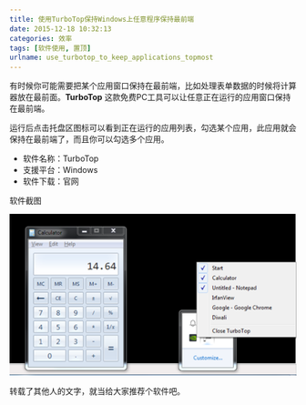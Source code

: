 ```yaml
---
title: 使用TurboTop保持Windows上任意程序保持最前端
date: 2015-12-18 10:32:13
categories: 效率
tags: [软件使用, 置顶]
urlname: use_turbotop_to_keep_applications_topmost
---
```


有时候你可能需要把某个应用窗口保持在最前端，比如处理表单数据的时候将计算器放在最前面。**TurboTop** 这款免费PC工具可以让任意正在运行的应用窗口保持在最前端。

运行后点击托盘区图标可以看到正在运行的应用列表，勾选某个应用，此应用就会保持在最前端了，而且你可以勾选多个应用。

* 软件名称：TurboTop
* 支援平台：Windows
* 软件下载：官网

软件截图

![fqqc6i7qh1taf2cvlk7g](20151218-使用TurboTop保持Windows窗口保持最前端/fqqc6i7qh1taf2cvlk7g.png)

转载了其他人的文字，就当给大家推荐个软件吧。